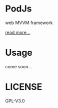 # PodJs
web MVVM framework

<a href="https://zhzLuke96.github.io/PoiJs"> read more...</a>

# Usage
come soon...

# LICENSE
GPL-V3.0
